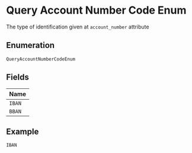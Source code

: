 
# Query Account Number Code Enum

The type of identification given at `account_number` attribute

## Enumeration

`QueryAccountNumberCodeEnum`

## Fields

| Name |
|  --- |
| `IBAN` |
| `BBAN` |

## Example

```
IBAN
```

